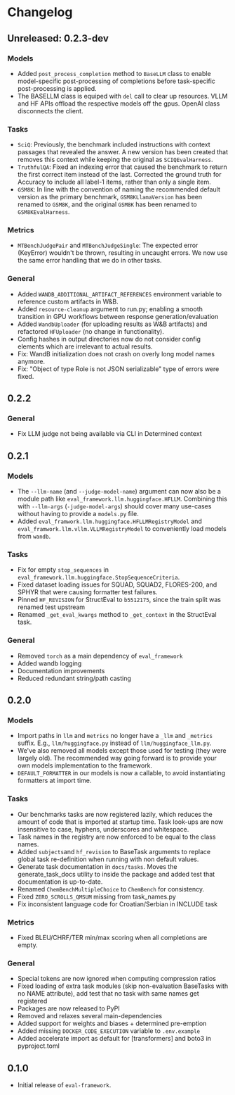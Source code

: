 # Changelog

## Unreleased: 0.2.3-dev

### Models
- Added `post_process_completion` method to `BaseLLM` class to enable model-specific post-processing of completions before task-specific post-processing is applied.
- The BASELLM class is equiped with `del` call to clear up resources. VLLM and HF APIs offload the respective models off the gpus. OpenAI class disconnects the client.

### Tasks
- `SciQ`: Previously, the benchmark included instructions with context passages that revealed the answer. A new version has been created that removes this context while keeping the original as `SCIQEvalHarness`.
- `TruthfulQA`: Fixed an indexing error that caused the benchmark to return the first correct item instead of the last. Corrected the ground truth for Accuracy to include all label-1 items, rather than only a single item.
- `GSM8K`: In line with the convention of naming the recommended default version as the primary benchmark, `GSM8KLlamaVersion` has been renamed to `GSM8K`, and the original `GSM8K` has been renamed to `GSM8KEvalHarness`.

### Metrics
- `MTBenchJudgePair` and `MTBenchJudgeSingle`: The expected error (KeyError) wouldn't be thrown, resulting in uncaught errors. We now use the same error handling that we do in other tasks.

### General
- Added `WANDB_ADDITIONAL_ARTIFACT_REFERENCES` environment variable to reference custom artifacts in W&B.
- Added `resource-cleanup` argument to run.py; enabling a smooth transition in GPU workflows between response generation/evaluation
- Added `WandbUploader` (for uploading results as W&B artifacts) and refactored `HFUploader` (no change in functionality).
- Config hashes in output directories now do not consider config elements which are irrelevant to actual results.
- Fix: WandB initialization does not crash on overly long model names anymore.
- Fix: "Object of type Role is not JSON serializable" type of errors were fixed.

## 0.2.2

### General

- Fix LLM judge not being available via CLI in Determined context

## 0.2.1

### Models
- The `--llm-name` (and `--judge-model-name`) argument can now also be a module path like `eval_framework.llm.huggingface.HFLLM`.
  Combining this with `--llm-args` (`-judge-model-args`) should cover many use-cases without having to provide a `models.py` file.
- Added `eval_framwork.llm.huggingface.HFLLMRegistryModel` and `eval_framwork.llm.vllm.VLLMRegistryModel`
  to conveniently load models from `wandb`.

### Tasks
- Fix for empty `stop_sequences` in `eval_framework.llm.huggingface.StopSequenceCriteria`.
- Fixed dataset loading issues for SQUAD, SQUAD2, FLORES-200, and SPHYR that were causing formatter test failures.
- Pinned `HF_REVISION` for StructEval to `b5512175`, since the train split was renamed test upstream
- Renamed `_get_eval_kwargs` method to `_get_context` in the StructEval task.

### General
- Removed `torch` as a main dependency of `eval_framework`
- Added wandb logging
- Documentation improvements
- Reduced redundant string/path casting

## 0.2.0

### Models
- Import paths in `llm` and `metrics` no longer have a `_llm` and `_metrics` suffix. E.g., `llm/huggingface.py` instead of `llm/huggingface_llm.py`.
- We've also removed all models except those used for testing (they were largely old). The recommended way going forward is to provide your own models implementation to the framework.
- `DEFAULT_FORMATTER` in our models is now a callable, to avoid instantiating formatters at import time.

### Tasks
- Our benchmarks tasks are now registered lazily, which reduces the amount of code that is imported
  at startup time. Task look-ups are now insensitive to case, hyphens, underscores and whitespace.
- Task names in the registry are now enforced to be equal to the class names.
- Added `subjects`and `hf_revision` to BaseTask arguments to replace global task re-definition when running with non default values.
- Generate task documentation in `docs/tasks`. Moves the generate_task_docs utility to inside the package and added test that documentation is up-to-date.
- Renamed `ChemBenchMultipleChoice` to `ChemBench` for consistency.
- Fixed `ZERO_SCROLLS_QMSUM` missing from task_names.py
- Fix inconsistent language code for Croatian/Serbian in INCLUDE task

### Metrics
- Fixed BLEU/CHRF/TER min/max scoring when all completions are empty.

### General
- Special tokens are now ignored when computing compression ratios
- Fixed loading of extra task modules (skip non-evaluation BaseTasks with no NAME attribute), add test that no task with same names get registered
- Packages are now released to PyPI
- Removed and relaxes several main-dependencies
- Added support for weights and biases + determined pre-emption
- Added missing `DOCKER_CODE_EXECUTION` variable to `.env.example`
- Added accelerate import as default for [transformers] and boto3 in pyproject.toml

## 0.1.0

- Initial release of `eval-framework`.
